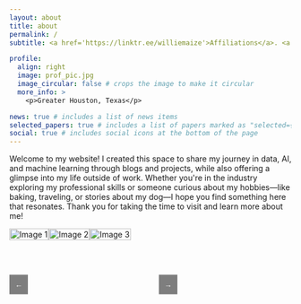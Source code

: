 ```yaml
---
layout: about
title: about
permalink: /
subtitle: <a href='https://linktr.ee/williemaize'>Affiliations</a>. <a href='https://hihello.me/p/e51e021a-872b-4c2c-9c66-88bd9e69c354'>Contacts</a>. All Things Data

profile:
  align: right
  image: prof_pic.jpg
  image_circular: false # crops the image to make it circular
  more_info: >
    <p>Greater Houston, Texas</p>

news: true # includes a list of news items
selected_papers: true # includes a list of papers marked as "selected={true}"
social: true # includes social icons at the bottom of the page
---
```


Welcome to my website! I created this space to share my journey in data, AI, and machine learning through blogs and projects, while also offering a glimpse into my life outside of work. Whether you're in the industry exploring my professional skills or someone curious about my hobbies—like baking, traveling, or stories about my dog—I hope you find something here that resonates. Thank you for taking the time to visit and learn more about me!


<div id="carousel" style="position:relative; width:300px; height:200px; overflow:hidden;">
  <div class="carousel-container" style="display:flex; transition: transform 0.5s ease;">
    <!-- First Image with Link -->
    <a href="https://www.instagram.com/ladybirdbakingcompany/" target="_blank">
      <img class="carousel-img" src="https://www.google.com/url?sa=i&url=https%3A%2F%2Fwww.nationalgeographic.com%2Fanimals%2Fmammals%2Ffacts%2Fdomestic-dog&psig=AOvVaw3ufELZSoGbFnlKOvBGmWxz&ust=1736638691816000&source=images&cd=vfe&opi=89978449&ved=0CBAQjRxqFwoTCOjD_bSp7IoDFQAAAAAdAAAAABAE" alt="Image 1" style="width:100%; height:100%;">
    </a>
    <!-- Second Image with Link -->
    <a href="https://en.wikipedia.org/wiki/Houston_Rockets" target="_blank">
      <img class="carousel-img" src="https://upload.wikimedia.org/wikipedia/en/thumb/2/28/Houston_Rockets.svg/255px-Houston_Rockets.svg.png" alt="Image 2" style="width:100%; height:100%;">
    </a>
    <!-- Third Image with Link -->
    <a href="https://godot107.github.io/projects/" target="_blank">
      <img class="carousel-img" src="https://godot107.github.io/assets/img/prof_pic.jpg?348b15b90c8f71a6ed1d4582b1192884" alt="Image 3" style="width:100%; height:100%;">
    </a>
  </div>
  
  <!-- Left and Right Navigation Buttons -->
  <button class="carousel-nav left" onclick="navigateCarousel(-1)" style="position:absolute; top:50%; left:0; transform:translateY(-50%); background-color: rgba(0, 0, 0, 0.5); color: white; border: none; padding: 10px; cursor: pointer;">←</button>
  <button class="carousel-nav right" onclick="navigateCarousel(1)" style="position:absolute; top:50%; right:0; transform:translateY(-50%); background-color: rgba(0, 0, 0, 0.5); color: white; border: none; padding: 10px; cursor: pointer;">→</button>
  
  <!-- Clickable Link Area (for the whole carousel, if desired) -->
  <!-- <a href="https://www.example.com" target="_blank" style="position:absolute; width:100%; height:100%; top:0; left:0;"></a> -->
</div>

<script>
  let container = document.querySelector('.carousel-container');
  let images = document.querySelectorAll('.carousel-img');
  let currentIndex = 0;
  let carouselInterval;

  // Function to rotate the carousel
  function rotateCarousel() {
    currentIndex = (currentIndex + 1) % images.length;
    container.style.transform = `translateX(-${currentIndex * 100}%)`;
  }

  // Function to navigate the carousel with buttons
  function navigateCarousel(direction) {
    currentIndex = (currentIndex + direction + images.length) % images.length;
    container.style.transform = `translateX(-${currentIndex * 100}%)`;
  }

  // Start the carousel interval
  function startCarousel() {
    carouselInterval = setInterval(rotateCarousel, 3000); // Rotate every 3 seconds
  }

  // Pause the carousel on hover
  function pauseCarousel() {
    clearInterval(carouselInterval);
  }

  // Resume the carousel when the mouse leaves the carousel
  function resumeCarousel() {
    startCarousel();
  }

  // Add hover event listeners
  document.getElementById('carousel').addEventListener('mouseenter', pauseCarousel);
  document.getElementById('carousel').addEventListener('mouseleave', resumeCarousel);

  // Start the carousel when the page loads
  startCarousel();
</script>


<!---
Write your biography here. Tell the world about yourself. Link to your favorite [subreddit](http://reddit.com). You can put a picture in, too. The code is already in, just name your picture `prof_pic.jpg` and put it in the `img/` folder.

Put your address / P.O. box / other info right below your picture. You can also disable any of these elements by editing `profile` property of the YAML header of your `_pages/about.md`. Edit `_bibliography/papers.bib` and Jekyll will render your [publications page](/al-folio/publications/) automatically.

Link to your social media connections, too. This theme is set up to use [Font Awesome icons](https://fontawesome.com/) and [Academicons](https://jpswalsh.github.io/academicons/), like the ones below. Add your Facebook, Twitter, LinkedIn, Google Scholar, or just disable all of them.

-->
